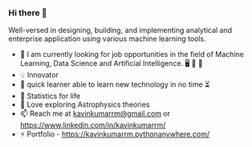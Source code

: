 ### Hi there 👋

Well-versed in designing, building, and implementing analytical and enterprise application using various machine learning tools.

- 🌱 I am currently looking for job opportunities in the field of Machine Learning, Data Science and Artificial Intelligence. 🖥 🤖 🎒
- 💡 Innovator
- 🐆 quick learner able to learn new technology in no time ⏳
- 🏅 Statistics for life
- 🔭 Love exploring Astrophysics theories
- 📫 Reach me at kavinkumarrm@gmail.com or https://www.linkedin.com/in/kavinkumarrm/
- ⚡ Portfolio - https://kavinkumarrm.pythonanywhere.com/
<!--
**KavinkumarRM/kavinkumarrm** is a ✨ _special_ ✨ repository because its `README.md` (this file) appears on your GitHub profile.

Here are some ideas to get you started:

- 🔭 I’m currently working on ...
- 🌱 I’m currently learning ...
- 👯 I’m looking to collaborate on ...
- 🤔 I’m looking for help with ...
- 💬 Ask me about ...
- 📫 How to reach me: ...
- 😄 Pronouns: ...
- ⚡ Fun fact: ...
-->
